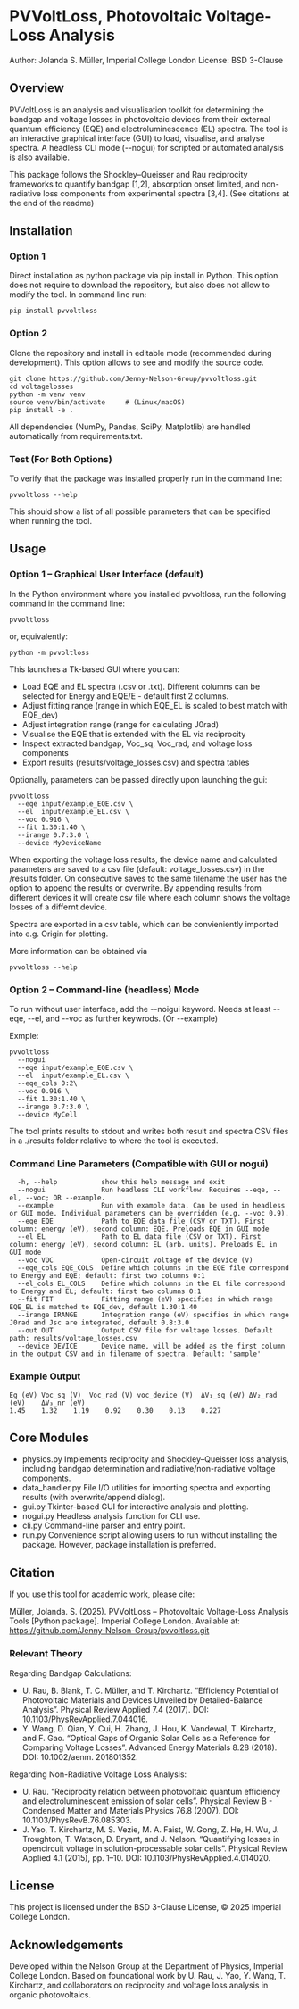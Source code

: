 # PVVoltLoss, Photovoltaic Voltage-Loss Analysis

Author: Jolanda S. Müller, Imperial College London
License: BSD 3-Clause

## Overview

PVVoltLoss is an analysis and visualisation toolkit for determining the bandgap and voltage losses in photovoltaic devices from their external quantum efficiency (EQE) and electroluminescence (EL) spectra. The tool is an interactive graphical interface (GUI) to load, visualise, and analyse spectra.
A headless CLI mode (--nogui) for scripted or automated analysis is also available.

This package follows the Shockley–Queisser and Rau reciprocity frameworks to quantify bandgap [1,2], absorption onset limited, and non-radiative loss components from experimental spectra [3,4]. (See citations at the end of the readme)

## Installation

### Option 1
Direct installation as python package via pip install in Python. This option does not require to download the repository, but also does not allow to modify the tool. In command line run:
```
pip install pvvoltloss
```

### Option 2
Clone the repository and install in editable mode (recommended during development). This option allows to see and modify the source code.

```
git clone https://github.com/Jenny-Nelson-Group/pvvoltloss.git
cd voltagelosses
python -m venv venv
source venv/bin/activate     # (Linux/macOS)
pip install -e .
```

All dependencies (NumPy, Pandas, SciPy, Matplotlib) are handled automatically from requirements.txt.

### Test (For Both Options)
To verify that the package was installed properly run in the command line:
```
pvvoltloss --help
```
This should show a list of all possible parameters that can be specified when running the tool.

## Usage
### Option 1 – Graphical User Interface (default)

In the Python environment where you installed pvvoltloss, run the following command in the command line:
```
pvvoltloss
```

or, equivalently:
```
python -m pvvoltloss
```

This launches a Tk-based GUI where you can:
- Load EQE and EL spectra (.csv or .txt). Different columns can be selected for Energy and EQE/E - default first 2 columns.
- Adjust fitting range (range in which EQE_EL is scaled to best match with EQE_dev)
- Adjust integration range (range for calculating J0rad)
- Visualise the EQE that is extended with the EL via reciprocity
- Inspect extracted bandgap, Voc_sq, Voc_rad, and voltage loss components
- Export results (results/voltage_losses.csv) and spectra tables

Optionally, parameters can be passed directly upon launching the gui:
```
pvvoltloss
  --eqe input/example_EQE.csv \
  --el  input/example_EL.csv \
  --voc 0.916 \
  --fit 1.30:1.40 \
  --irange 0.7:3.0 \
  --device MyDeviceName
```

When exporting the voltage loss results, the device name and calculated parameters are saved to a csv file (default: voltage_losses.csv) in the /results folder. On consecutive saves to the same filename the user has the option to append the results or overwrite. By appending results from different devices it will create csv file where each column shows the voltage losses of a differnt device.

Spectra are exported in a csv table, which can be convieniently imported into e.g. Origin for plotting.

More information can be obtained via
```
pvvoltloss --help
```


### Option 2 – Command-line (headless) Mode

To run without user interface, add the --noigui keyword. Needs at least --eqe, --el, and --voc as further keywrods. (Or --example)

Exmple:
```
pvvoltloss
  --nogui
  --eqe input/example_EQE.csv \
  --el  input/example_EL.csv \
  --eqe_cols 0:2\
  --voc 0.916 \
  --fit 1.30:1.40 \
  --irange 0.7:3.0 \
  --device MyCell
```

The tool prints results to stdout and writes both result and spectra CSV files in a ./results folder relative to where the tool is executed.

### Command Line Parameters (Compatible with GUI or nogui)
```
  -h, --help           show this help message and exit
  --nogui              Run headless CLI workflow. Requires --eqe, --el, --voc; OR --example.
  --example            Run with example data. Can be used in headless or GUI mode. Individual parameters can be overridden (e.g. --voc 0.9).
  --eqe EQE            Path to EQE data file (CSV or TXT). First column: energy (eV), second column: EQE. Preloads EQE in GUI mode
  --el EL              Path to EL data file (CSV or TXT). First column: energy (eV), second column: EL (arb. units). Preloads EL in GUI mode
  --voc VOC            Open-circuit voltage of the device (V)
  --eqe_cols EQE_COLS  Define which columns in the EQE file correspond to Energy and EQE; default: first two columns 0:1
  --el_cols EL_COLS    Define which columns in the EL file correspond to Energy and EL; default: first two columns 0:1
  --fit FIT            Fitting range (eV) specifies in which range EQE_EL is matched to EQE_dev, default 1.30:1.40
  --irange IRANGE      Integration range (eV) specifies in which range J0rad and Jsc are integrated, default 0.8:3.0
  --out OUT            Output CSV file for voltage losses. Default path: results/voltage_losses.csv
  --device DEVICE      Device name, will be added as the first column in the output CSV and in filename of spectra. Default: 'sample'
```

### Example Output
```
Eg (eV) Voc_sq (V)	Voc_rad (V)	voc_device (V)	ΔV₁_sq (eV)	ΔV₂_rad (eV)	ΔV₃_nr (eV)
1.45    1.32	1.19	0.92	0.30	0.13	0.227
```

## Core Modules
- physics.py          Implements reciprocity and Shockley–Queisser loss analysis, including bandgap determination and radiative/non-radiative voltage components.
- data_handler.py	    File I/O utilities for importing spectra and exporting results (with overwrite/append dialog).
- gui.py   Tkinter-based GUI for interactive analysis and plotting.
- nogui.py	          Headless analysis function for CLI use.
- cli.py	            Command-line parser and entry point.
- run.py	            Convenience script allowing users to run without installing the package. However, package installation is preferred.

## Citation
If you use this tool for academic work, please cite:

Müller, Jolanda. S. (2025). PVVoltLoss – Photovoltaic Voltage-Loss Analysis Tools [Python package]. Imperial College London. Available at: https://github.com/Jenny-Nelson-Group/pvvoltloss.git


### Relevant Theory
Regarding Bandgap Calculations:
- U. Rau, B. Blank, T. C. Müller, and T. Kirchartz. “Efficiency Potential of Photovoltaic Materials and Devices Unveiled by Detailed-Balance Analysis”. Physical Review Applied 7.4 (2017). DOI: 10.1103/PhysRevApplied.7.044016.
- Y. Wang, D. Qian, Y. Cui, H. Zhang, J. Hou, K. Vandewal, T. Kirchartz, and F. Gao. “Optical Gaps of Organic Solar Cells as a Reference for Comparing Voltage Losses”. Advanced Energy Materials 8.28 (2018). DOI: 10.1002/aenm. 201801352.

Regarding Non-Radiative Voltage Loss Analysis:
- U. Rau. “Reciprocity relation between photovoltaic quantum efficiency and electroluminescent emission of solar cells”. Physical Review B - Condensed Matter and Materials Physics 76.8 (2007). DOI: 10.1103/PhysRevB.76.085303.
- J. Yao, T. Kirchartz, M. S. Vezie, M. A. Faist, W. Gong, Z. He, H. Wu, J. Troughton, T. Watson, D. Bryant, and J. Nelson. “Quantifying losses in opencircuit voltage in solution-processable solar cells”. Physical Review Applied 4.1 (2015), pp. 1–10. DOI: 10.1103/PhysRevApplied.4.014020.


## License
This project is licensed under the BSD 3-Clause License, © 2025 Imperial College London.


## Acknowledgements
Developed within the Nelson Group at the Department of Physics, Imperial College London.
Based on foundational work by U. Rau, J. Yao, Y. Wang, T. Kirchartz, and collaborators on reciprocity and voltage loss analysis in organic photovoltaics.

